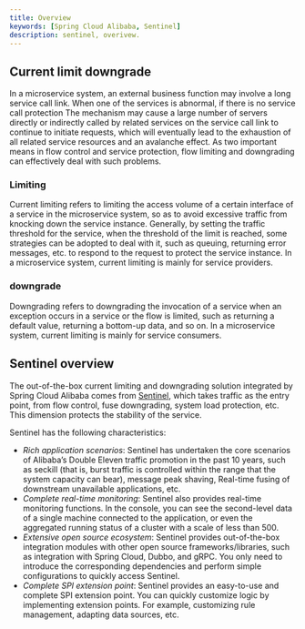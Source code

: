 ```yaml
---
title: Overview
keywords: [Spring Cloud Alibaba, Sentinel]
description: sentinel, overivew.
---
```


## Current limit downgrade

In a microservice system, an external business function may involve a long service call link. When one of the services is abnormal, if there is no service call protection
The mechanism may cause a large number of servers directly or indirectly called by related services on the service call link to continue to initiate requests, which will eventually lead to the exhaustion of all related service resources and an avalanche effect. As two important means in flow control and service protection, flow limiting and downgrading can effectively deal with such problems.

### Limiting

Current limiting refers to limiting the access volume of a certain interface of a service in the microservice system, so as to avoid excessive traffic from knocking down the service instance. Generally, by setting the traffic threshold for the service, when the threshold of the limit is reached, some strategies can be adopted to deal with it, such as queuing, returning error messages, etc. to respond to the request to protect the service instance. In a microservice system, current limiting is mainly for service providers.

### downgrade

Downgrading refers to downgrading the invocation of a service when an exception occurs in a service or the flow is limited, such as returning a default value, returning a bottom-up data, and so on. In a microservice system, current limiting is mainly for service consumers.

## Sentinel overview

The out-of-the-box current limiting and downgrading solution integrated by Spring Cloud Alibaba comes from [Sentinel](https://github.com/alibaba/Sentinel), which takes traffic as the entry point, from flow control, fuse downgrading, system load protection, etc. This dimension protects the stability of the service.

Sentinel has the following characteristics:

- _Rich application scenarios_: Sentinel has undertaken the core scenarios of Alibaba’s Double Eleven traffic promotion in the past 10 years, such as seckill (that is, burst traffic is controlled within the range that the system capacity can bear), message peak shaving, Real-time fusing of downstream unavailable applications, etc.
- _Complete real-time monitoring_: Sentinel also provides real-time monitoring functions. In the console, you can see the second-level data of a single machine connected to the application, or even the aggregated running status of a cluster with a scale of less than 500.
- _Extensive open source ecosystem_: Sentinel provides out-of-the-box integration modules with other open source frameworks/libraries, such as integration with Spring Cloud, Dubbo, and gRPC. You only need to introduce the corresponding dependencies and perform simple configurations to quickly access Sentinel.
- _Complete SPI extension point_: Sentinel provides an easy-to-use and complete SPI extension point. You can quickly customize logic by implementing extension points. For example, customizing rule management, adapting data sources, etc.
